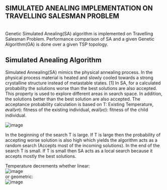 ## SIMULATED ANEALING IMPLEMENTATION ON TRAVELLING SALESMAN PROBLEM
<br>
Genetic Simulated Anealing(SA) algorithm is implemented on Travelling Salesman Problem. Performance comparison of SA and a given Genetic Algorithm(GA) is done over a given TSP topology.

## Simulated Anealing Algorithm<br>

Simulated Annealing(SA) mimics the physical annealing process. In the physical process material is 
heated and slowly cooled towards a strong crystalline structure instead of metastable states. [1]
In SA, for a calculated probability the solutions worse than the best solutions are also accepted. This 
property is used to explore different areas in search space. In addition, the solutions better than the 
best solution are also accepted. The acceptance probability calculation is based on T: Existing 
Temperature, 𝑒𝑣𝑎𝑙(𝑣𝑛): fitness of the existing individual, 𝑒𝑣𝑎𝑙(𝑣𝑐): fitness of the child individual.

![image](https://user-images.githubusercontent.com/44832162/147351876-23dcaf9d-7a37-4faf-810a-71400069f55d.png)

In the beginning of the search T is large. If T is large then the probability of accepting worse solution 
is also high which yields the algorithm acts as a random search (Accepts most of the incoming 
solutions). In the end of the search T is small. If T is small then SA acts as a local search because it 
accepts mostly the best solutions.

Temperature decrements whether linear:<br>
![image](https://user-images.githubusercontent.com/44832162/147352038-bb7acd27-927b-42ae-829d-64fc5e6b774b.png)
<br>
or geometric:<br>
![image](https://user-images.githubusercontent.com/44832162/147352055-339ea77d-035b-4d24-a1a4-a2d15126bb53.png)
<br>
